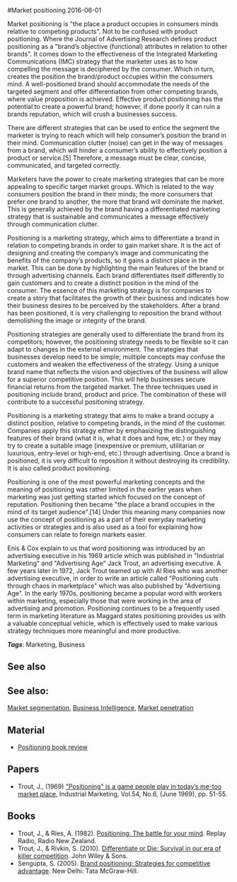 
#Market positioning
2016-06-01

Market positioning is "the place a product occupies in consumers minds relative to competing products". Not to be confused with product positioning. Where the Journal of Advertising Research defines product positioning as a "brand’s objective (functional) attributes in relation to other brands". It comes down to the effectiveness of the Integrated Marketing Communications (IMC) strategy that the marketer uses as to how compelling the message is deciphered by the consumer. Which in turn, creates the position the brand/product occupies within the consumers mind. A well-positioned brand should accommodate the needs of the targeted segment and offer differentiation from other competing brands, where value proposition is achieved. Effective product positioning has the potential to create a powerful brand; however, if done poorly it can ruin a brands reputation, which will crush a businesses success.

There are different strategies that can be used to entice the segment the marketer is trying to reach which will help consumer’s position the brand in their mind. Communication clutter (noise) can get in the way of messages from a brand, which will hinder a consumer’s ability to effectively position a product or service.[5] Therefore, a message must be clear, concise, communicated, and targeted correctly.

Marketers have the power to create marketing strategies that can be more appealing to specific target market groups. Which is related to the way consumers position the brand in their minds; the more consumers that prefer one brand to another, the more that brand will dominate the market. This is generally achieved by the brand having a differentiated marketing strategy that is sustainable and communicates a message effectively through communication clutter.

Positioning is a marketing strategy, which aims to differentiate a brand in relation to competing brands in order to gain market share. It is the act of designing and creating the company’s image and communicating the benefits of the company’s products, so it gains a distinct place in the market. This can be done by highlighting the main features of the brand or through advertising channels. Each brand differentiates itself differently to gain customers and to create a distinct position in the mind of the consumer. The essence of this marketing strategy is for companies to create a story that facilitates the growth of their business and indicates how their business desires to be perceived by the stakeholders. After a brand has been positioned, it is very challenging to reposition the brand without demolishing the image or integrity of the brand.

Positioning strategies are generally used to differentiate the brand from its competitors; however, the positioning strategy needs to be flexible so it can adapt to changes in the external environment. The strategies that businesses develop need to be simple; multiple concepts may confuse the customers and weaken the effectiveness of the strategy. Using a unique brand name that reflects the vision and objectives of the business will allow for a superior competitive position. This will help businesses secure financial returns from the targeted market. The three techniques used in positioning include brand, product and price. The combination of these will contribute to a successful positioning strategy.

Positioning is a marketing strategy that aims to make a brand occupy a distinct position, relative to competing brands, in the mind of the customer. Companies apply this strategy either by emphasizing the distinguishing features of their brand (what it is, what it does and how, etc.) or they may try to create a suitable image (inexpensive or premium, utilitarian or luxurious, entry-level or high-end, etc.) through advertising. Once a brand is positioned, it is very difficult to reposition it without destroying its credibility. It is also called product positioning.

Positioning is one of the most powerful marketing concepts and the meaning of positioning was rather limited in the earlier years when marketing was just getting started which focused on the concept of reputation. Positioning then became "the place a brand occupies in the mind of its target audience".[14] Under this meaning many companies now use the concept of positioning as a part of their everyday marketing activities or strategies and is also used as a tool for explaining how consumers can relate to foreign markets easier.

Enis & Cox explain to us that word positioning was introduced by an advertising executive in his 1969 article which was published in "Industrial Marketing" and "Advertising Age" Jack Trout, an advertising executive. A few years later in 1972, Jack Trout teamed up with Al Ries who was another advertising executive, in order to write an article called "Positioning cuts through chaos in marketplace" which was also published by "Advertising Age". In the early 1970s, positioning became a popular word with workers within marketing, especially those that were working in the area of advertising and promotion. Positioning continues to be a frequently used term in marketing literature as Maggard states positioning provides us with a valuable conceptual vehicle, which is effectively used to make various strategy techniques more meaningful and more productive.

***Tags***: Marketing, Business

## See also
## See also:
[Market segmentation](/market_segmentation), [Business Intelligence](/business_intelligence), [Market penetration](/market_penetration)
## Material
* [Positioning book review](http://www.smevalueadvisors.com/wp-content/uploads/2014/01/Positioning-book-review.pdf)

## Papers
* Trout, J., (1969) ["Positioning" is a game people play in today’s me-too market place](), Industrial Marketing, Vol.54, No.6, (June 1969), pp. 51-55.

## Books
* Trout, J., & Ries, A. (1982). [Positioning: The battle for your mind](https://www.goodreads.com/book/show/760025.Positioning). Replay Radio, Radio New Zealand.
* Trout, J., & Rivkin, S. (2010). [Differentiate or Die: Survival in our era of killer competition](https://www.goodreads.com/book/show/105146.Differentiate_or_Die). John Wiley & Sons.
* Sengupta, S. (2005). [Brand positioning: Strategies for competitive advantage](https://www.goodreads.com/book/show/1671532.Brand_Positioning). New Delhi: Tata McGraw-Hill.


